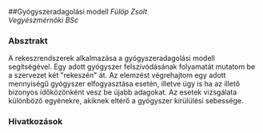 ##Gyógyszeradagolási modell
_Fülöp Zsolt_  
_Vegyészmérnöki BSc_

### Absztrakt
 A rekeszrendszerek alkalmazása a gyógyszeradagolási modell segítségével. Egy adott gyógyszer felszívódásának folyamatát mutatom be a szervezet két "rekeszén" át. Az elemzést végrehajtom egy adott mennyiségű gyógyszer elfogyasztása esetén, illetve úgy is ha az illető bizonyos időközönként vesz be újabb adagokat. Az esetek vizsgálata különböző egyénekre, akiknek eltérő a gyógyszer kirülülési sebessége.

### Hivatkozások